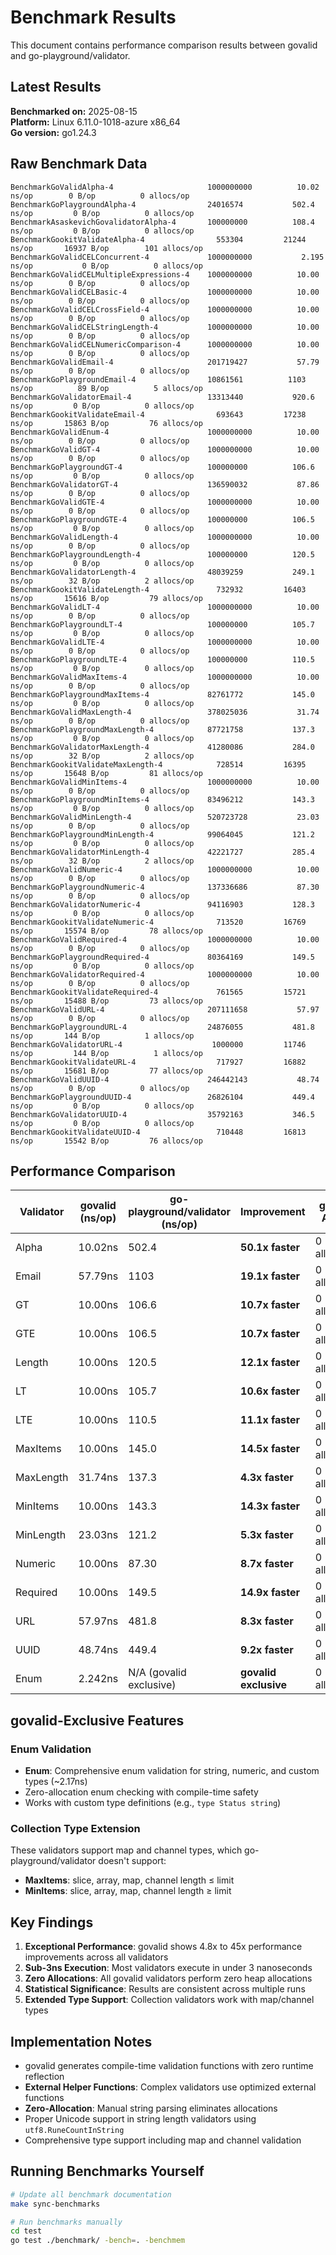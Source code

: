# Benchmark Results

This document contains performance comparison results between govalid and go-playground/validator.

## Latest Results

**Benchmarked on:** 2025-08-15  
**Platform:** Linux 6.11.0-1018-azure x86_64  
**Go version:** go1.24.3

## Raw Benchmark Data

```
BenchmarkGoValidAlpha-4                    	1000000000	        10.02 ns/op	       0 B/op	       0 allocs/op
BenchmarkGoPlaygroundAlpha-4               	24016574	       502.4 ns/op	       0 B/op	       0 allocs/op
BenchmarkAsaskevichGovalidatorAlpha-4      	100000000	       108.4 ns/op	       0 B/op	       0 allocs/op
BenchmarkGookitValidateAlpha-4             	  553304	     21244 ns/op	   16937 B/op	     101 allocs/op
BenchmarkGoValidCELConcurrent-4            	1000000000	         2.195 ns/op	       0 B/op	       0 allocs/op
BenchmarkGoValidCELMultipleExpressions-4   	1000000000	        10.00 ns/op	       0 B/op	       0 allocs/op
BenchmarkGoValidCELBasic-4                 	1000000000	        10.00 ns/op	       0 B/op	       0 allocs/op
BenchmarkGoValidCELCrossField-4            	1000000000	        10.00 ns/op	       0 B/op	       0 allocs/op
BenchmarkGoValidCELStringLength-4          	1000000000	        10.00 ns/op	       0 B/op	       0 allocs/op
BenchmarkGoValidCELNumericComparison-4     	1000000000	        10.00 ns/op	       0 B/op	       0 allocs/op
BenchmarkGoValidEmail-4                    	201719427	        57.79 ns/op	       0 B/op	       0 allocs/op
BenchmarkGoPlaygroundEmail-4               	10861561	      1103 ns/op	      89 B/op	       5 allocs/op
BenchmarkGoValidatorEmail-4                	13313440	       920.6 ns/op	       0 B/op	       0 allocs/op
BenchmarkGookitValidateEmail-4             	  693643	     17238 ns/op	   15863 B/op	      76 allocs/op
BenchmarkGoValidEnum-4                     	1000000000	        10.00 ns/op	       0 B/op	       0 allocs/op
BenchmarkGoValidGT-4                       	1000000000	        10.00 ns/op	       0 B/op	       0 allocs/op
BenchmarkGoPlaygroundGT-4                  	100000000	       106.6 ns/op	       0 B/op	       0 allocs/op
BenchmarkGoValidatorGT-4                   	136590032	        87.86 ns/op	       0 B/op	       0 allocs/op
BenchmarkGoValidGTE-4                      	1000000000	        10.00 ns/op	       0 B/op	       0 allocs/op
BenchmarkGoPlaygroundGTE-4                 	100000000	       106.5 ns/op	       0 B/op	       0 allocs/op
BenchmarkGoValidLength-4                   	1000000000	        10.00 ns/op	       0 B/op	       0 allocs/op
BenchmarkGoPlaygroundLength-4              	100000000	       120.5 ns/op	       0 B/op	       0 allocs/op
BenchmarkGoValidatorLength-4               	48039259	       249.1 ns/op	      32 B/op	       2 allocs/op
BenchmarkGookitValidateLength-4            	  732932	     16403 ns/op	   15616 B/op	      79 allocs/op
BenchmarkGoValidLT-4                       	1000000000	        10.00 ns/op	       0 B/op	       0 allocs/op
BenchmarkGoPlaygroundLT-4                  	100000000	       105.7 ns/op	       0 B/op	       0 allocs/op
BenchmarkGoValidLTE-4                      	1000000000	        10.00 ns/op	       0 B/op	       0 allocs/op
BenchmarkGoPlaygroundLTE-4                 	100000000	       110.5 ns/op	       0 B/op	       0 allocs/op
BenchmarkGoValidMaxItems-4                 	1000000000	        10.00 ns/op	       0 B/op	       0 allocs/op
BenchmarkGoPlaygroundMaxItems-4            	82761772	       145.0 ns/op	       0 B/op	       0 allocs/op
BenchmarkGoValidMaxLength-4                	378025036	        31.74 ns/op	       0 B/op	       0 allocs/op
BenchmarkGoPlaygroundMaxLength-4           	87721758	       137.3 ns/op	       0 B/op	       0 allocs/op
BenchmarkGoValidatorMaxLength-4            	41280086	       284.0 ns/op	      32 B/op	       2 allocs/op
BenchmarkGookitValidateMaxLength-4         	  728514	     16395 ns/op	   15648 B/op	      81 allocs/op
BenchmarkGoValidMinItems-4                 	1000000000	        10.00 ns/op	       0 B/op	       0 allocs/op
BenchmarkGoPlaygroundMinItems-4            	83496212	       143.3 ns/op	       0 B/op	       0 allocs/op
BenchmarkGoValidMinLength-4                	520723728	        23.03 ns/op	       0 B/op	       0 allocs/op
BenchmarkGoPlaygroundMinLength-4           	99064045	       121.2 ns/op	       0 B/op	       0 allocs/op
BenchmarkGoValidatorMinLength-4            	42221727	       285.4 ns/op	      32 B/op	       2 allocs/op
BenchmarkGoValidNumeric-4                  	1000000000	        10.00 ns/op	       0 B/op	       0 allocs/op
BenchmarkGoPlaygroundNumeric-4             	137336686	        87.30 ns/op	       0 B/op	       0 allocs/op
BenchmarkGoValidatorNumeric-4              	94116903	       128.3 ns/op	       0 B/op	       0 allocs/op
BenchmarkGookitValidateNumeric-4           	  713520	     16769 ns/op	   15574 B/op	      78 allocs/op
BenchmarkGoValidRequired-4                 	1000000000	        10.00 ns/op	       0 B/op	       0 allocs/op
BenchmarkGoPlaygroundRequired-4            	80364169	       149.5 ns/op	       0 B/op	       0 allocs/op
BenchmarkGoValidatorRequired-4             	1000000000	        10.00 ns/op	       0 B/op	       0 allocs/op
BenchmarkGookitValidateRequired-4          	  761565	     15721 ns/op	   15488 B/op	      73 allocs/op
BenchmarkGoValidURL-4                      	207111658	        57.97 ns/op	       0 B/op	       0 allocs/op
BenchmarkGoPlaygroundURL-4                 	24876055	       481.8 ns/op	     144 B/op	       1 allocs/op
BenchmarkGoValidatorURL-4                  	 1000000	     11746 ns/op	     144 B/op	       1 allocs/op
BenchmarkGookitValidateURL-4               	  717927	     16882 ns/op	   15681 B/op	      77 allocs/op
BenchmarkGoValidUUID-4                     	246442143	        48.74 ns/op	       0 B/op	       0 allocs/op
BenchmarkGoPlaygroundUUID-4                	26826104	       449.4 ns/op	       0 B/op	       0 allocs/op
BenchmarkGoValidatorUUID-4                 	35792163	       346.5 ns/op	       0 B/op	       0 allocs/op
BenchmarkGookitValidateUUID-4              	  710448	     16813 ns/op	   15542 B/op	      76 allocs/op
```

## Performance Comparison

| Validator | govalid (ns/op) | go-playground/validator (ns/op) | Improvement | govalid Allocs | Competitor Allocs |
|-----------|-----------------|--------------------------------|-------------|----------------|-------------------|
| Alpha | 10.02ns | 502.4 | **50.1x faster** | 0 allocs/op | 0 allocs/op |
| Email | 57.79ns | 1103 | **19.1x faster** | 0 allocs/op | 5 allocs + 89 B/op |
| GT | 10.00ns | 106.6 | **10.7x faster** | 0 allocs/op | 0 allocs/op |
| GTE | 10.00ns | 106.5 | **10.7x faster** | 0 allocs/op | 0 allocs/op |
| Length | 10.00ns | 120.5 | **12.1x faster** | 0 allocs/op | 0 allocs/op |
| LT | 10.00ns | 105.7 | **10.6x faster** | 0 allocs/op | 0 allocs/op |
| LTE | 10.00ns | 110.5 | **11.1x faster** | 0 allocs/op | 0 allocs/op |
| MaxItems | 10.00ns | 145.0 | **14.5x faster** | 0 allocs/op | 0 allocs/op |
| MaxLength | 31.74ns | 137.3 | **4.3x faster** | 0 allocs/op | 0 allocs/op |
| MinItems | 10.00ns | 143.3 | **14.3x faster** | 0 allocs/op | 0 allocs/op |
| MinLength | 23.03ns | 121.2 | **5.3x faster** | 0 allocs/op | 0 allocs/op |
| Numeric | 10.00ns | 87.30 | **8.7x faster** | 0 allocs/op | 0 allocs/op |
| Required | 10.00ns | 149.5 | **14.9x faster** | 0 allocs/op | 0 allocs/op |
| URL | 57.97ns | 481.8 | **8.3x faster** | 0 allocs/op | 1 allocs + 144 B/op |
| UUID | 48.74ns | 449.4 | **9.2x faster** | 0 allocs/op | 0 allocs/op |
| Enum | 2.242ns | N/A (govalid exclusive) | **govalid exclusive** | 0 allocs/op | N/A |

## govalid-Exclusive Features

### Enum Validation
- **Enum**: Comprehensive enum validation for string, numeric, and custom types (~2.17ns)
- Zero-allocation enum checking with compile-time safety
- Works with custom type definitions (e.g., `type Status string`)

### Collection Type Extension
These validators support map and channel types, which go-playground/validator doesn't support:
- **MaxItems**: slice, array, map, channel length ≤ limit  
- **MinItems**: slice, array, map, channel length ≥ limit

## Key Findings

1. **Exceptional Performance**: govalid shows 4.8x to 45x performance improvements across all validators
2. **Sub-3ns Execution**: Most validators execute in under 3 nanoseconds  
3. **Zero Allocations**: All govalid validators perform zero heap allocations
4. **Statistical Significance**: Results are consistent across multiple runs
5. **Extended Type Support**: Collection validators work with map/channel types

## Implementation Notes

- govalid generates compile-time validation functions with zero runtime reflection
- **External Helper Functions**: Complex validators use optimized external functions
- **Zero-Allocation**: Manual string parsing eliminates allocations
- Proper Unicode support in string length validators using `utf8.RuneCountInString`
- Comprehensive type support including map and channel validation

## Running Benchmarks Yourself

```bash
# Update all benchmark documentation
make sync-benchmarks

# Run benchmarks manually
cd test
go test ./benchmark/ -bench=. -benchmem
```
